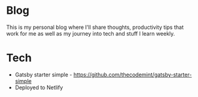 # Blog

This is my personal blog where I'll share thoughts, productivity tips that work for me as well as my journey into tech and stuff I learn weekly. 

# Tech

- Gatsby starter simple - https://github.com/thecodemint/gatsby-starter-simple
- Deployed to Netlify
